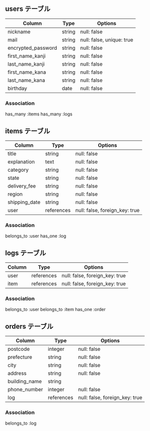 ## users テーブル

| Column              | Type    | Options                   |
| ------------------- | ------- | ------------------------- |
| nickname            | string  | null: false               |
| mail                | string  | null: false, unique: true |
| encrypted_password  | string  | null: false               |
| first_name_kanji    | string  | null: false               |
| last_name_kanji     | string  | null: false               |
| first_name_kana     | string  | null: false               |
| last_name_kana      | string  | null: false               |
| birthday            | date    | null: false               |

### Association

has_many :items
has_many :logs

## items テーブル

| Column        | Type        | Options                         |
| ------------- | ----------- | ------------------------------- |
| title         | string      | null: false                     |
| explanation   | text        | null: false                     |
| category      | string      | null: false                     |
| state         | string      | null: false                     |
| delivery_fee  | string      | null: false                     |
| region        | string      | null: false                     |
| shipping_date | string      | null: false                     |
| user          | references  | null: false, foreign_key: true  |

### Association

belongs_to :user
has_one :log

## logs テーブル

| Column  | Type       | Options                        |
| ------- | ---------- | ------------------------------ |
| user    | references | null: false, foreign_key: true |
| item    | references | null: false, foreign_key: true |

### Association

belongs_to :user
belongs_to :item
has_one :order

## orders テーブル

| Column               | Type       | Options                         |
| -------------------- | ---------- | ------------------------------- |
| postcode             | integer    | null: false                     |
| prefecture           | string     | null: false                     |
| city                 | string     | null: false                     |
| address              | string     | null: false                     |
| building_name        | string     |                                 |
| phone_number         | integer    | null: false                     |
| log                  | references | null: false, foreign_key: true  |

### Association

belongs_to :log

